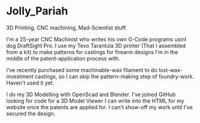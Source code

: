 # Jolly_Pariah
3D Printing, CNC machining, Mad-Scientist stuff.

I'm a 25-year CNC Machinist who writes his own G-Code programs usinI dog DraftSight Pro. I use my Tevo Tarantula 3D printer (That I assembled from a kit) to make patterns for castings for firearm designs I'm in the middle of the patent-application process with. 

I've recently purchased some machinable-wax filament to do lost-wax-investment castings, so I can skip the pattern-making step of foundry-work. Haven't used it yet.

I do my 3D Modelling with OpenScad and Blender. I've joined GitHub looking for code for a 3D Model Viewer I can write into the HTML for my website once the patents are applied for. I can't show-off my work until I've secured the design.
